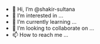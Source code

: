 - 👋 Hi, I’m @shakir-sultana
- 👀 I’m interested in ...
- 🌱 I’m currently learning ...
- 💞️ I’m looking to collaborate on ...
- 📫 How to reach me ...

<!---
shakir-sultana/shakir-sultana is a ✨ special ✨ repository because its `README.md` (this file) appears on your GitHub profile.
You can click the Preview link to take a look at your changes.
--->
